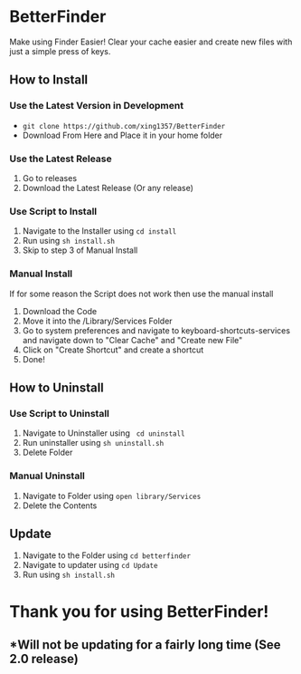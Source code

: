 # BetterFinder
Make using Finder Easier! Clear your cache easier and create new files with just a simple press of keys.
## How to Install

### Use the Latest Version in Development
* `git clone https://github.com/xing1357/BetterFinder`
* Download From Here and Place it in your home folder

### Use the Latest Release
1. Go to releases
2. Download the Latest Release (Or any release)

### Use Script to Install
1. Navigate to the Installer using ```cd install```
2. Run using ```sh install.sh```
3. Skip to step 3 of Manual Install

### Manual Install
If for some reason the Script does not work then use the manual install
1. Download the Code
2. Move it into the /Library/Services Folder
3. Go to system preferences and navigate to keyboard-shortcuts-services and navigate down to "Clear Cache" and "Create new File"
4. Click on "Create Shortcut" and create a shortcut
5. Done!

## How to Uninstall
### Use Script to Uninstall
1. Navigate to Uninstaller using ``` cd uninstall```
2. Run uninstaller using ```sh uninstall.sh```
3. Delete Folder

### Manual Uninstall
1. Navigate to Folder using ```open library/Services```
2. Delete the Contents

## Update
1. Navigate to the Folder using ```cd betterfinder```
2. Navigate to updater using ```cd Update```
3. Run using ```sh install.sh```

# Thank you for using BetterFinder!
## *Will not be updating for a fairly long time (See 2.0 release)
